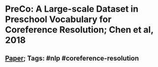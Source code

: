 # PreCo: A Large-scale Dataset in Preschool Vocabulary for Coreference Resolution; Chen et al, 2018

## [Paper](https://aclanthology.org/D18-1016/); Tags: #nlp #coreference-resolution
